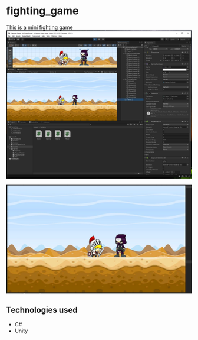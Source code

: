# fighting_game
This is a mini fighting game 
![Alt img](Images/Game1.JPG)

![Alt img](Images/game2.JPG)

## Technologies used 
- C#
- Unity 
